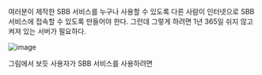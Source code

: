 여러분이 제작한 SBB 서비스를 누구나 사용할 수 있도록 다른 사람이 인터넷으로 SBB 서비스에 접속할 수 있도록 만들어야 한다. 그런데 그렇게 하려면 1년 365일 쉬지 않고 켜져 있는 서버가 필요하다.

![image](https://user-images.githubusercontent.com/74352543/223329094-05e117bc-25ba-4a16-ba98-6a2cbde9a2b8.png)

그림에서 보듯 사용자가 SBB 서비스를 사용하려면
